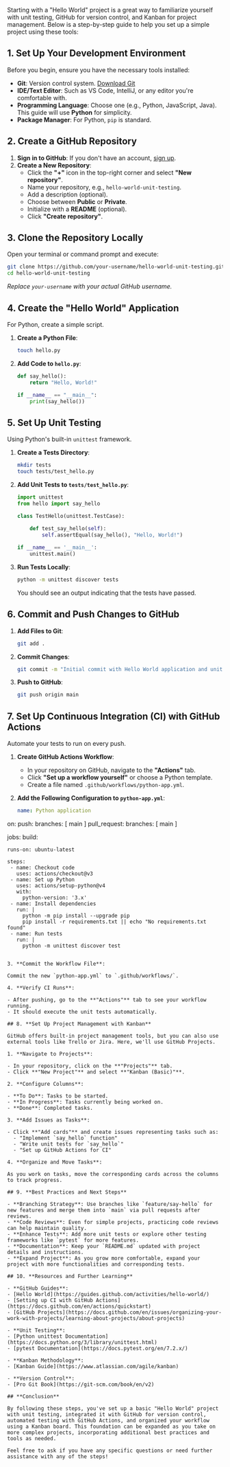 Starting with a "Hello World" project is a great way to familiarize yourself with unit testing, GitHub for version control, and Kanban for project management. Below is a step-by-step guide to help you set up a simple project using these tools:

## 1. **Set Up Your Development Environment**

Before you begin, ensure you have the necessary tools installed:

- **Git**: Version control system. [Download Git](https://git-scm.com/downloads)
- **IDE/Text Editor**: Such as VS Code, IntelliJ, or any editor you're comfortable with.
- **Programming Language**: Choose one (e.g., Python, JavaScript, Java). This guide will use **Python** for simplicity.
- **Package Manager**: For Python, `pip` is standard.

## 2. **Create a GitHub Repository**

1. **Sign in to GitHub**: If you don't have an account, [sign up](https://github.com/join).
2. **Create a New Repository**:
   - Click the **"+"** icon in the top-right corner and select **"New repository"**.
   - Name your repository, e.g., `hello-world-unit-testing`.
   - Add a description (optional).
   - Choose between **Public** or **Private**.
   - Initialize with a **README** (optional).
   - Click **"Create repository"**.

## 3. **Clone the Repository Locally**

Open your terminal or command prompt and execute:

```bash
git clone https://github.com/your-username/hello-world-unit-testing.git
cd hello-world-unit-testing
```

*Replace `your-username` with your actual GitHub username.*

## 4. **Create the "Hello World" Application**

For Python, create a simple script.

1. **Create a Python File**:

   ```bash
   touch hello.py
   ```

2. **Add Code to `hello.py`**:

   ```python
   def say_hello():
       return "Hello, World!"

   if __name__ == "__main__":
       print(say_hello())
   ```

## 5. **Set Up Unit Testing**

Using Python's built-in `unittest` framework.

1. **Create a Tests Directory**:

   ```bash
   mkdir tests
   touch tests/test_hello.py
   ```

2. **Add Unit Tests to `tests/test_hello.py`**:

   ```python
   import unittest
   from hello import say_hello

   class TestHello(unittest.TestCase):
       
       def test_say_hello(self):
           self.assertEqual(say_hello(), "Hello, World!")

   if __name__ == '__main__':
       unittest.main()
   ```

3. **Run Tests Locally**:

   ```bash
   python -m unittest discover tests
   ```

   You should see an output indicating that the tests have passed.

## 6. **Commit and Push Changes to GitHub**

1. **Add Files to Git**:

   ```bash
   git add .
   ```

2. **Commit Changes**:

   ```bash
   git commit -m "Initial commit with Hello World application and unit tests"
   ```

3. **Push to GitHub**:

   ```bash
   git push origin main
   ```

## 7. **Set Up Continuous Integration (CI) with GitHub Actions**

Automate your tests to run on every push.

1. **Create GitHub Actions Workflow**:

   - In your repository on GitHub, navigate to the **"Actions"** tab.
   - Click **"Set up a workflow yourself"** or choose a Python template.
   - Create a file named `.github/workflows/python-app.yml`.

2. **Add the Following Configuration to `python-app.yml`**:

   ```yaml
   name: Python application

on:
  push:
    branches: [ main ]
  pull_request:
    branches: [ main ]

jobs:
  build:

    runs-on: ubuntu-latest

    steps:
     - name: Checkout code
       uses: actions/checkout@v3
     - name: Set up Python
       uses: actions/setup-python@v4
       with:
         python-version: '3.x' 
     - name: Install dependencies
       run: |
         python -m pip install --upgrade pip
         pip install -r requirements.txt || echo "No requirements.txt found"
     - name: Run tests
       run: |
         python -m unittest discover test
   ```

3. **Commit the Workflow File**:

   Commit the new `python-app.yml` to `.github/workflows/`.

4. **Verify CI Runs**:

   - After pushing, go to the **"Actions"** tab to see your workflow running.
   - It should execute the unit tests automatically.

## 8. **Set Up Project Management with Kanban**

GitHub offers built-in project management tools, but you can also use external tools like Trello or Jira. Here, we'll use GitHub Projects.

1. **Navigate to Projects**:

   - In your repository, click on the **"Projects"** tab.
   - Click **"New Project"** and select **"Kanban (Basic)"**.

2. **Configure Columns**:

   - **To Do**: Tasks to be started.
   - **In Progress**: Tasks currently being worked on.
   - **Done**: Completed tasks.

3. **Add Issues as Tasks**:

   - Click **"Add cards"** and create issues representing tasks such as:
     - "Implement `say_hello` function"
     - "Write unit tests for `say_hello`"
     - "Set up GitHub Actions for CI"

4. **Organize and Move Tasks**:

   As you work on tasks, move the corresponding cards across the columns to track progress.

## 9. **Best Practices and Next Steps**

- **Branching Strategy**: Use branches like `feature/say-hello` for new features and merge them into `main` via pull requests after reviews.
- **Code Reviews**: Even for simple projects, practicing code reviews can help maintain quality.
- **Enhance Tests**: Add more unit tests or explore other testing frameworks like `pytest` for more features.
- **Documentation**: Keep your `README.md` updated with project details and instructions.
- **Expand Project**: As you grow more comfortable, expand your project with more functionalities and corresponding tests.

## 10. **Resources and Further Learning**

- **GitHub Guides**:
  - [Hello World](https://guides.github.com/activities/hello-world/)
  - [Setting up CI with GitHub Actions](https://docs.github.com/en/actions/quickstart)
  - [GitHub Projects](https://docs.github.com/en/issues/organizing-your-work-with-projects/learning-about-projects/about-projects)

- **Unit Testing**:
  - [Python unittest Documentation](https://docs.python.org/3/library/unittest.html)
  - [pytest Documentation](https://docs.pytest.org/en/7.2.x/)

- **Kanban Methodology**:
  - [Kanban Guide](https://www.atlassian.com/agile/kanban)

- **Version Control**:
  - [Pro Git Book](https://git-scm.com/book/en/v2)

## **Conclusion**

By following these steps, you've set up a basic "Hello World" project with unit testing, integrated it with GitHub for version control, automated testing with GitHub Actions, and organized your workflow using a Kanban board. This foundation can be expanded as you take on more complex projects, incorporating additional best practices and tools as needed.

Feel free to ask if you have any specific questions or need further assistance with any of the steps!
